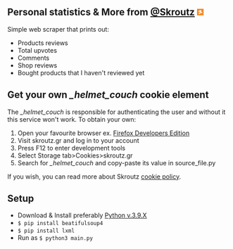 ## Personal statistics & More from [@Skroutz](https://github.com/skroutz) ![](img/skroutz_logo.png)
Simple web scraper that prints out:
* Products reviews
* Total upvotes
* Comments
* Shop reviews
* Bought products that I haven't reviewed yet

## Get your own *_helmet_couch* cookie element
The *_helmet_couch* is responsible for authenticating the user and without it this service won't work. To obtain your own:
1. Open your favourite browser ex. [Firefox Developers Edition](https://www.mozilla.org/el/firefox/developer/)
2. Visit skroutz.gr and log in to your account 
3. Press F12 to enter development tools
4. Select Storage tab>Cookies>skroutz.gr
5. Search for *_helmet_couch* and copy-paste its value in source_file.py

If you wish, you can read more about Skroutz [cookie policy](https://www.skroutz.gr/cookies).

## Setup
* Download & Install preferably [Python v.3.9.X](https://www.python.org/ftp/python/3.9.6/python-3.9.6-amd64.exe)
* `$ pip install beatifulsoup4`
* `$ pip install lxml`
* Run as `$ python3 main.py`
